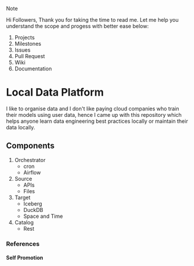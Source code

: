> [!NOTE]
> Hi Followers,
> Thank you for taking the time to read me. Let me help you understand the scope and progess with better ease below:
> 1. Projects
> 2. Milestones
> 3. Issues
> 4. Pull Request
> 5. Wiki
> 6. Documentation




# Local Data Platform 

I like to organise data and I don't like paying cloud companies who train their models using user data, hence I came up with this repository which helps anyone learn data engineering best practices locally or maintain their data locally.

## Components 

1. Orchestrator 
   - cron
   - Airflow
2. Source
   - APIs
   - Files
3. Target
   - Iceberg
   - DuckDB
   - Space and Time
4. Catalog
   - Rest

### References


#### Self Promotion
